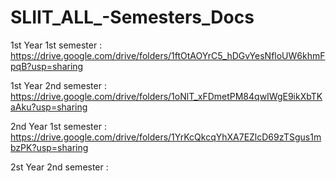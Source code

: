 # SLIIT_ALL_-Semesters_Docs


1st Year 1st semester : https://drive.google.com/drive/folders/1ftOtAOYrC5_hDGvYesNfloUW6khmFpqB?usp=sharing



1st Year 2nd semester : https://drive.google.com/drive/folders/1oNlT_xFDmetPM84qwIWgE9ikXbTKaAku?usp=sharing



2nd Year 1st semester : https://drive.google.com/drive/folders/1YrKcQkcqYhXA7EZlcD69zTSgus1mbzPK?usp=sharing



2st Year 2nd semester : 
